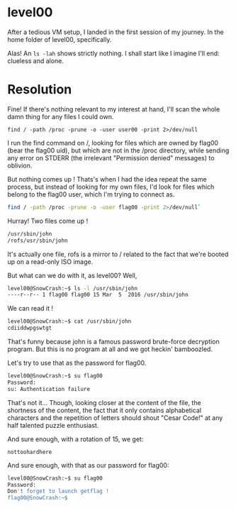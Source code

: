 # level00
After a tedious VM setup, I landed in the first session of my journey.
In the home folder of level00, specifically.

Alas! An `ls -lah` shows strictly nothing. I shall start like I imagine I'll end: clueless and alone.

# Resolution
Fine! If there's nothing relevant to my interest at hand, I'll scan the whole damn thing for any files I could own.

`find / -path /proc -prune -o -user user00 -print 2>/dev/null`

I run the find command on /, looking for files which are owned by flag00 (bear the flag00 uid), but which are not in the /proc directory, while sending any error on STDERR (the irrelevant "Permission denied" messages) to oblivion.

But nothing comes up !
Thats's when I had the idea repeat the same process, but instead of looking for my own files, I'd look for files which belong to the flag00 user, which I'm trying to connect as.
```sh
find / -path /proc -prune -o -user flag00 -print 2>/dev/null`
```

Hurray!
Two files come up !
```sh
/usr/sbin/john
/rofs/usr/sbin/john
```
It's actually one file, rofs is a mirror to / related to the fact that we're booted up on a read-only ISO image.

But what can we do with it, as level00?
Well,
```sh
level00@SnowCrash:~$ ls -l /usr/sbin/john 
----r--r-- 1 flag00 flag00 15 Mar  5  2016 /usr/sbin/john
```
We can read it !

```sh
level00@SnowCrash:~$ cat /usr/sbin/john 
cdiiddwpgswtgt

```

That's funny because john is a famous password brute-force decryption program.
But this is no program at all and we got heckin' bamboozled.

Let's try to use that as the password for flag00.
```sh
level00@SnowCrash:~$ su flag00
Password: 
su: Authentication failure
```

That's not it...
Though, looking closer at the content of the file, the shortness of the content, the fact that it only contains alphabetical characters and the repetition of letters should shout "Cesar Code!" at any half talented puzzle enthusiast.

And sure enough, with a rotation of 15, we get:

`nottoohardhere`

And sure enough, with that as our password for flag00:
```sh
level00@SnowCrash:~$ su flag00
Password: 
Don't forget to launch getflag !
flag00@SnowCrash:~$ 
``` 